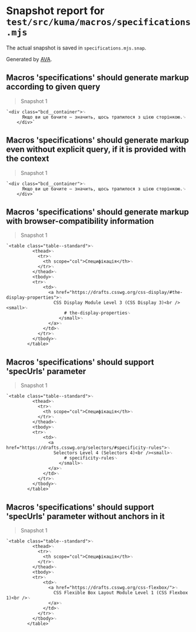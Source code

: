 # Snapshot report for `test/src/kuma/macros/specifications.mjs`

The actual snapshot is saved in `specifications.mjs.snap`.

Generated by [AVA](https://avajs.dev).

## Macros 'specifications' should generate markup according to given query

> Snapshot 1

    `<div class="bcd__container">␊
          Якщо ви це бачите — значить, щось трапилося з цією сторінкою.␊
        </div>`

## Macros 'specifications' should generate markup even without explicit query, if it is provided with the context

> Snapshot 1

    `<div class="bcd__container">␊
          Якщо ви це бачите — значить, щось трапилося з цією сторінкою.␊
        </div>`

## Macros 'specifications' should generate markup with browser-compatibility information

> Snapshot 1

    `<table class="table--standard">␊
              <thead>␊
                <tr>␊
                  <th scope="col">Специфікація</th>␊
                </tr>␊
              </thead>␊
              <tbody>␊
              <tr>␊
                  <td>␊
                    <a href="https://drafts.csswg.org/css-display/#the-display-properties">␊
                      CSS Display Module Level 3 (CSS Display 3)<br /><small>␊
                          # the-display-properties␊
                        </small>␊
                    </a>␊
                  </td>␊
                </tr>␊
              </tbody>␊
            </table>`

## Macros 'specifications' should support 'specUrls' parameter

> Snapshot 1

    `<table class="table--standard">␊
              <thead>␊
                <tr>␊
                  <th scope="col">Специфікація</th>␊
                </tr>␊
              </thead>␊
              <tbody>␊
              <tr>␊
                  <td>␊
                    <a href="https://drafts.csswg.org/selectors/#specificity-rules">␊
                      Selectors Level 4 (Selectors 4)<br /><small>␊
                          # specificity-rules␊
                        </small>␊
                    </a>␊
                  </td>␊
                </tr>␊
              </tbody>␊
            </table>`

## Macros 'specifications' should support 'specUrls' parameter without anchors in it

> Snapshot 1

    `<table class="table--standard">␊
              <thead>␊
                <tr>␊
                  <th scope="col">Специфікація</th>␊
                </tr>␊
              </thead>␊
              <tbody>␊
              <tr>␊
                  <td>␊
                    <a href="https://drafts.csswg.org/css-flexbox/">␊
                      CSS Flexible Box Layout Module Level 1 (CSS Flexbox 1)<br />␊
                    </a>␊
                  </td>␊
                </tr>␊
              </tbody>␊
            </table>`

